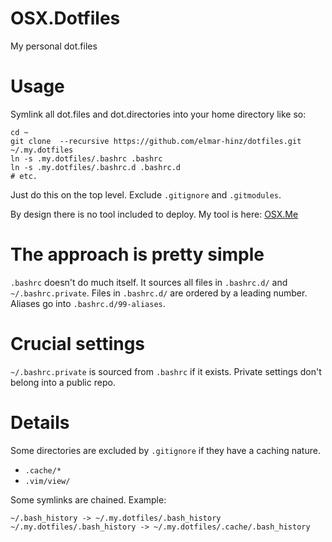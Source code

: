 # OSX.Dotfiles
My personal dot.files

# Usage

Symlink all dot.files and dot.directories into your home directory like so:

```
cd ~
git clone  --recursive https://github.com/elmar-hinz/dotfiles.git ~/.my.dotfiles 
ln -s .my.dotfiles/.bashrc .bashrc
ln -s .my.dotfiles/.bashrc.d .bashrc.d
# etc.
```

Just do this on the top level. Exclude `.gitignore` and `.gitmodules`.

By design there is no tool included to deploy. My tool is here: [OSX.Me](https://github.com/elmar-hinz/OSX.Me)

# The approach is pretty simple

`.bashrc` doesn't do much itself. It sources all files in `.bashrc.d/` and `~/.bashrc.private`.
Files in `.bashrc.d/` are ordered by a leading number. Aliases go into `.bashrc.d/99-aliases`.

# Crucial settings

`~/.bashrc.private` is sourced from `.bashrc`  if it exists. Private settings don't belong into a public repo.

# Details

Some directories are excluded by `.gitignore` if they have a caching nature. 

* `.cache/*`
* `.vim/view/`

Some symlinks are chained. Example:

```
~/.bash_history -> ~/.my.dotfiles/.bash_history
~/.my.dotfiles/.bash_history -> ~/.my.dotfiles/.cache/.bash_history
```





